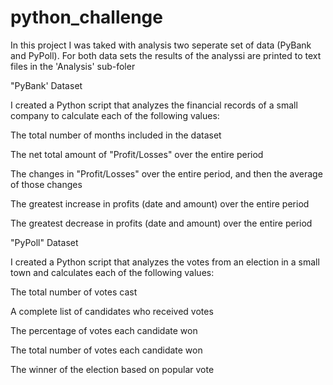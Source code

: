 # python_challenge

In this project I was taked with analysis two seperate set of data (PyBank and PyPoll). For both data sets the results of the analyssi are printed to text files in the 'Analysis' sub-foler

"PyBank' Dataset

I created a Python script that analyzes the financial records of a small company to calculate each of the following values:

The total number of months included in the dataset

The net total amount of "Profit/Losses" over the entire period

The changes in "Profit/Losses" over the entire period, and then the average of those changes

The greatest increase in profits (date and amount) over the entire period

The greatest decrease in profits (date and amount) over the entire period

"PyPoll" Dataset

I created a Python script that analyzes the votes from an election in a small town and calculates each of the following values:

The total number of votes cast

A complete list of candidates who received votes

The percentage of votes each candidate won

The total number of votes each candidate won

The winner of the election based on popular vote
